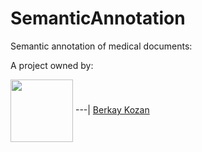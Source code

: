 # SemanticAnnotation
Semantic annotation of medical documents:

A project owned by:

[<img align="center" width="100" height="100" src="https://avatars2.githubusercontent.com/u/25721646?s=400&v=4">](https://github.com/BerkayKozan/SemanticAnnotation/wiki/Berkay-Kozan)
---|
[Berkay Kozan](https://github.com/BerkayKozan/SemanticAnnotation/wiki/Berkay-Kozan)
